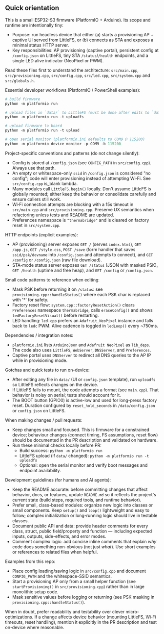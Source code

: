 ## Quick orientation

This is a small ESP32-S3 firmware (PlatformIO + Arduino). Its scope and runtime are intentionally tiny:

- Purpose: run headless device that either (a) starts a provisioning AP + captive UI served from LittleFS, or (b) connects as STA and exposes a minimal status HTTP server.
- Key responsibilities: AP provisioning (captive portal), persistent config at `/config.json` on LittleFS, tiny STA `/status`/`/health` endpoints, and a single LED alive indicator (NeoPixel or PWM).

Read these files first to understand the architecture: `src/main.cpp`, `src/provisioning.cpp`, `src/config.cpp`, `src/led.cpp`, `src/system.cpp` and `src/globals.h`.

Essential developer workflows (PlatformIO / PowerShell examples):

```powershell
# build firmware
python -m platformio run

# upload files in `data/` to LittleFS (must be done after edits to `data/`)
python -m platformio run -t uploadfs

# upload firmware to board
python -m platformio run -t upload

# open serial monitor (platformio.ini defaults to COM9 @ 115200)
python -m platformio device monitor -p COM9 -b 115200
```

Project-specific conventions and patterns (do not change silently):

- Config is stored at `/config.json` (see `CONFIG_PATH` in `src/config.cpp`). Always use that path.
- An empty or whitespace-only `ssid` in `/config.json` is considered "no config"; code will enter provisioning instead of attempting Wi‑Fi. See `src/config.cpp` is_blank lambda.
- Many modules call `LittleFS.begin()` locally. Don't assume LittleFS is globally mounted; either keep the behavior or consolidate carefully and ensure callers still work.
- Wi‑Fi connection attempts are blocking with a 15s timeout in `src/main.cpp` and `src/provisioning.cpp`. Preserve UX semantics when refactoring unless tests and README are updated.
- Preferences namespace is `"thermabridge"` and is cleared on factory reset in `src/system.cpp`.

HTTP endpoints (explicit examples):

- AP (provisioning) server exposes `GET /` (serves `index.html`), `GET /app.js`, `GET /style.css`, `POST /save` (form handler that saves `ssid/psk/devname` into `/config.json` and attempts to connect), and `GET /config` or `/config.json` (raw file download).
- STA-mode status server exposes `GET /status` (JSON with masked PSK), `GET /health` (uptime and free heap), and `GET /config` or `/config.json`.

Small code patterns to reference when editing:

- Mask PSK before returning it on `/status`: see `provisioning.cpp::handleStatus()` where each PSK char is replaced with '*' for safety.
- Factory reset flow: `system.cpp::factoryResetAction()` clears `Preferences` namespace `thermabridge`, calls `eraseConfig()` and shows `ledFactoryResetVisual()` before restarting.
- LED handling: `led.cpp` prefers an `Adafruit_NeoPixel` instance and falls back to `ledc` PWM. Alive cadence is toggled in `ledLoop()` every ~750ms.

Dependencies / integration notes:

- `platformio.ini` lists `ArduinoJson` and `Adafruit NeoPixel` as `lib_deps`. The code also uses `LittleFS`, `WebServer`, `DNSServer`, and `Preferences`.
- Captive portal uses `DNSServer` to redirect all DNS queries to the AP IP while in provisioning mode.

Gotchas and quick tests to run on-device:

- After editing any file in `data/` (UI or `config.json` template), run `uploadfs` so LittleFS reflects changes on the device.
- If LittleFS fails to mount, the code attempts a format (see `main.cpp`). That behavior is noisy on serial; tests should account for it.
- The BOOT button (GPIO0) is active-low and used for long-press factory reset. Duration configured by `reset_hold_seconds` in `/data/config.json` or `config.json` on LittleFS.

When making changes / pull requests:

- Keep changes small and focused. This is firmware for a constrained device; behaviour changes (connect timing, FS assumptions, reset flow) should be documented in the PR description and validated on hardware.
- Run these minimal checks locally before PR:
  - Build success: `python -m platformio run`
  - LittleFS upload (if `data/` changed): `python -m platformio run -t uploadfs`
  - Optional: open the serial monitor and verify boot messages and endpoint availability.


Development guidelines (for humans and AI agents):

- Keep the README accurate: before committing changes that affect behavior, docs, or features, update `README.md` so it reflects the project's current state (build steps, required tools, and runtime behavior).
- Prefer small, class-based modules: organize new logic into classes or small components. Keep `setup()` and `loop()` lightweight and easy to follow; complex initialization or long-running logic should live in testable classes.
- Document public API and data: provide header comments for every class, struct, public field/property and function — including expected inputs, outputs, side-effects, and error modes.
- Comment complex logic: add concise inline comments that explain *why* code does something non-obvious (not just *what*). Use short examples or references to related files when helpful.

Examples from this repo:

- Place config loading/saving logic in `src/config.cpp` and document `CONFIG_PATH` and the whitespace-SSID semantics.
- Start a provisioning AP only from a small helper function (see `startProvisioning()` in `src/provisioning.cpp`) rather than in large monolithic setup code.
- Mask sensitive values before logging or returning (see PSK masking in `provisioning.cpp::handleStatus()`).

When in doubt, prefer readability and testability over clever micro-optimizations. If a change affects device behavior (mounting LittleFS, Wi‑Fi timeouts, reset handling), mention it explicitly in the PR description and test on-device where reasonable.
